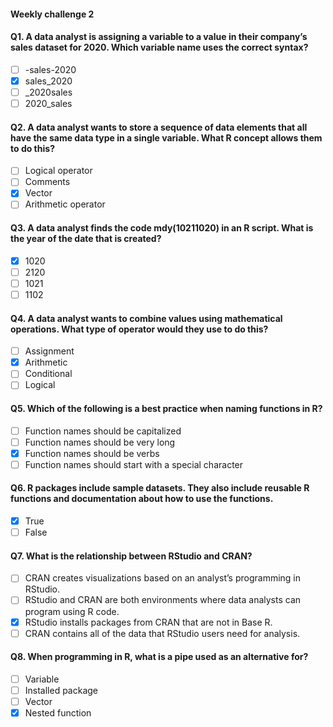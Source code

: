 #### Weekly challenge 2

#### Q1. A data analyst is assigning a variable to a value in their company’s sales dataset for 2020. Which variable name uses the correct syntax?
- [ ] -sales-2020
- [x] sales_2020
- [ ] _2020sales
- [ ] 2020_sales

#### Q2. A data analyst wants to store a sequence of data elements that all have the same data type in a single variable. What R concept allows them to do this?
- [ ] Logical operator
- [ ] Comments
- [x] Vector
- [ ] Arithmetic operator

#### Q3. A data analyst finds the code mdy(10211020) in an R script. What is the year of the date that is created?
- [x] 1020
- [ ] 2120
- [ ] 1021
- [ ] 1102

#### Q4. A data analyst wants to combine values using mathematical operations. What type of operator would they use to do this?
- [ ] Assignment
- [x] Arithmetic
- [ ] Conditional
- [ ] Logical

#### Q5. Which of the following is a best practice when naming functions in R?
- [ ] Function names should be capitalized
- [ ] Function names should be very long
- [x] Function names should be verbs
- [ ] Function names should start with a special character

#### Q6. R packages include sample datasets. They also include reusable R functions and documentation about how to use the functions.
- [x] True
- [ ] False

#### Q7. What is the relationship between RStudio and CRAN?
- [ ] CRAN creates visualizations based on an analyst’s programming in RStudio.
- [ ] RStudio and CRAN are both environments where data analysts can program using R code. 
- [X] RStudio installs packages from CRAN that are not in Base R.
- [ ] CRAN contains all of the data that RStudio users need for analysis.

#### Q8. When programming in R, what is a pipe used as an alternative for?
- [ ] Variable
- [ ] Installed package
- [ ] Vector
- [x] Nested function 
